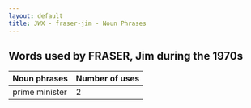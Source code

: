 ```yaml
---
layout: default
title: JWX - fraser-jim - Noun Phrases
---
```

## Words used by FRASER, Jim during the 1970s

| Noun phrases | Number of uses |
|--------------|----------------|
|prime minister|2|

